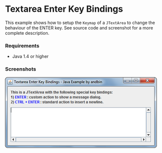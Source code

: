 # Textarea Enter Key Bindings

This example shows how to setup the `Keymap` of a `JTextArea` to change the
behaviour of the ENTER key. See source code and screenshot for a more complete
description.

### Requirements

* Java 1.4 or higher

### Screenshots

![Screenshot 1](screenshot-01.png "Screenshot 1")
